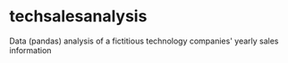 # techsalesanalysis
Data (pandas) analysis of a fictitious technology companies' yearly sales information
